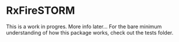 # RxFireSTORM

This is a work in progres. More info later...
For the bare minimum understanding of how this package works, check out the tests folder.
